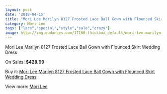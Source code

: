 ```yaml
---
layout: post
date: '2018-04-15'
title: "Mori Lee Marilyn 8127 Frosted Lace Ball Gown with Flounced Skirt Wedding Dress"
category: Mori Lee
tags: ["lace","special","style","sale","crazy"]
image: http://img.eudances.com/17160-thickbox_default/mori-lee-marilyn-8127-frosted-lace-ball-gown-with-flounced-skirt-wedding-dress.jpg
---
```

Mori Lee Marilyn 8127 Frosted Lace Ball Gown with Flounced Skirt Wedding Dress

On Sales: **$428.99**
<a href="https://www.eudances.com/en/mori-lee/5014-mori-lee-marilyn-8127-frosted-lace-ball-gown-with-flounced-skirt-wedding-dress.html"><amp-img layout="responsive" width="600" height="600" src="//img.eudances.com/17160-thickbox_default/mori-lee-marilyn-8127-frosted-lace-ball-gown-with-flounced-skirt-wedding-dress.jpg" alt="Mori Lee Marilyn 8127 Frosted Lace Ball Gown with Flounced Skirt Wedding Dress 0" /></a>
<a href="https://www.eudances.com/en/mori-lee/5014-mori-lee-marilyn-8127-frosted-lace-ball-gown-with-flounced-skirt-wedding-dress.html"><amp-img layout="responsive" width="600" height="600" src="//img.eudances.com/17163-thickbox_default/mori-lee-marilyn-8127-frosted-lace-ball-gown-with-flounced-skirt-wedding-dress.jpg" alt="Mori Lee Marilyn 8127 Frosted Lace Ball Gown with Flounced Skirt Wedding Dress 1" /></a>
<a href="https://www.eudances.com/en/mori-lee/5014-mori-lee-marilyn-8127-frosted-lace-ball-gown-with-flounced-skirt-wedding-dress.html"><amp-img layout="responsive" width="600" height="600" src="//img.eudances.com/17162-thickbox_default/mori-lee-marilyn-8127-frosted-lace-ball-gown-with-flounced-skirt-wedding-dress.jpg" alt="Mori Lee Marilyn 8127 Frosted Lace Ball Gown with Flounced Skirt Wedding Dress 2" /></a>
<a href="https://www.eudances.com/en/mori-lee/5014-mori-lee-marilyn-8127-frosted-lace-ball-gown-with-flounced-skirt-wedding-dress.html"><amp-img layout="responsive" width="600" height="600" src="//img.eudances.com/17161-thickbox_default/mori-lee-marilyn-8127-frosted-lace-ball-gown-with-flounced-skirt-wedding-dress.jpg" alt="Mori Lee Marilyn 8127 Frosted Lace Ball Gown with Flounced Skirt Wedding Dress 3" /></a>

Buy it: [Mori Lee Marilyn 8127 Frosted Lace Ball Gown with Flounced Skirt Wedding Dress](https://www.eudances.com/en/mori-lee/5014-mori-lee-marilyn-8127-frosted-lace-ball-gown-with-flounced-skirt-wedding-dress.html "Mori Lee Marilyn 8127 Frosted Lace Ball Gown with Flounced Skirt Wedding Dress")

View more: [Mori Lee](https://www.eudances.com/en/9-mori-lee "Mori Lee")